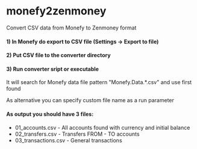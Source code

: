# monefy2zenmoney

Convert CSV data from Monefy to Zenmoney format

#### 1) In Monefy do export to CSV file (Settings -> Export to file)

#### 2) Put CSV file to the converter directory

#### 3) Run converter sript or executable

It will search for Monefy data file pattern "Monefy.Data.*.csv" and use first found

As alternative you can specify custom file name as a run parameter

#### As output you should have 3 files:
  - 01_accounts.csv - All accounts found with currency and initial balance
  - 02_transfers.csv - Transfers FROM - TO accounts
  - 03_transactions.csv - General transactions

